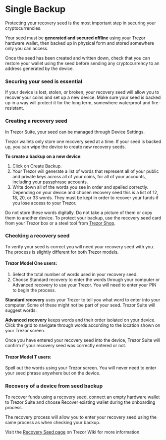 # Single Backup

Protecting your recovery seed is the most important step in securing your cryptocurrencies.

Your seed must be **generated and secured offline** using your Trezor hardware wallet, then backed up in physical form and stored somewhere only you can access.

Once the seed has been created and written down, check that you can restore your wallet using the seed before sending any cryptocurrency to an address generated by the device.

### Securing your seed is essential

If your device is lost, stolen, or broken, your recovery seed will allow you to recover your coins and set up a new device. Make sure your seed is backed up in a way will protect it for the long term, somewhere waterproof and fire-resistant.

### Creating a recovery seed

In Trezor Suite, your seed can be managed through Device Settings.

Trezor wallets only store one recovery seed at a time. If your seed is backed up, you can wipe the device to create new recovery seeds.

**To create a backup on a new device**:

1. Click on Create Backup.
2. Your Trezor will generate a list of words that represent all of your public and private keys across all of your coins, for all of your accounts, including your passphrase accounts.
3. Write down all of the words you see in order and spelled correctly. Depending on your device and chosen recovery seed this is a list of 12, 18, 20, or 33 words. They must be kept in order to recover your funds if you lose access to your Trezor.

Do not store these words digitally. Do not take a picture of them or copy them to another device. To protect your backup, use the recovery seed card from your Trezor box or a steel tool from [Trezor Shop](https://shop.trezor.io/).

### Checking a recovery seed

To verify your seed is correct you will need your recovery seed with you. The process is slightly different for both Trezor models.

#### Trezor Model One users:

1. Select the total number of words used in your recovery seed.
2. Choose Standard recovery to enter the words through your computer or Advanced recovery to use your Trezor. You will need to enter your PIN to begin the process.

**Standard recovery** uses your Trezor to tell you what word to enter into your computer. Some of these might not be part of your seed. Trezor Suite will suggest words:

**Advanced recovery** keeps words and their order isolated on your device. Click the grid to navigate through words according to the location shown on your Trezor screen.

Once you have entered your recovery seed into the device, Trezor Suite will confirm if your recovery seed was correctly entered or not.

#### Trezor Model T users:

Spell out the words using your Trezor screen. You will never need to enter your seed phrase anywhere but on the device.

### Recovery of a device from seed backup

To recover funds using a recovery seed, connect an empty hardware wallet to Trezor Suite and choose Recover existing wallet during the onboarding process.

The recovery process will allow you to enter your recovery seed using the same process as when checking your backup.

Visit the [Recovery Seed page](https://wiki.trezor.io/Recovery_seed) on Trezor Wiki for more information.

